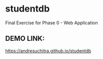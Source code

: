 # studentdb
Final Exercise for Phase 0 - Web Application

## DEMO LINK:
https://andresuchitra.github.io/studentdb
